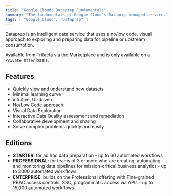 ```yaml
---
title: "Google Cloud: Dataprep Fundamentals"
summary: "The fundamentals of Google Cloud's Dataprep managed service."
tags: [ "Google Cloud", "Dataprep" ]
---
```


Dataprep is an intelligent data service that uses a no/low code, visual approach to exploring and preparing data for pipeline or upstream consumption.

Available from Trifacta via the Marketplace and is only available on a `Private Offer` basis.

## Features

- Quickly view and understand new datasets
- Minimal learning curve
- intuitive, UI-driven
- No/Low Code approach
- Visual Data Exploration
- Interactive Data Quality assessment and remediation
- Collaborative development and sharing
- Solve complex problems quickly and easily

## Editions

- __STARTER__: for ad hoc data preparation - up to 60 automated workflows
- __PROFESSIONAL__: for teams of 3 or more who are creating, automating and monitoring data pipelines for mission-critical business analytics - up to 3000 automated workflows
- __ENTERPRISE__: builds on the Professional offering with Fine-grained RBAC access controls, SSO, programmatic access via APIs - up to 15,000 automated workflows